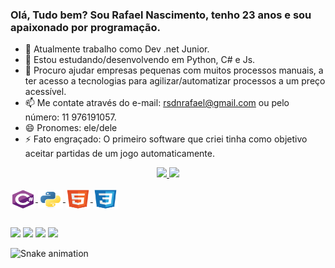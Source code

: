 ### Olá, Tudo bem? Sou Rafael Nascimento, tenho 23 anos e sou apaixonado por programação.

- 🔭 Atualmente trabalho como Dev .net Junior.
- 🌱 Estou estudando/desenvolvendo em Python, C# e Js.
- 🤔 Procuro ajudar empresas pequenas com muitos processos manuais, a ter acesso a tecnologias para agilizar/automatizar processos a um preço acessível.
- 📫 Me contate através do e-mail: rsdnrafael@gmail.com ou pelo número: 11 976191057.
- 😄 Pronomes: ele/dele
- ⚡ Fato engraçado: O primeiro software que criei tinha como objetivo aceitar partidas de um jogo automaticamente.


<div align="center">
  <a href="https://github.com/rsdnrafael">
  <img height="150em" src="https://github-readme-stats.vercel.app/api?username=rsdnrafael&show_icons=true&theme=radical&include_all_commits=true&count_private=true"/>
  <img height="150em" src="https://github-readme-stats.vercel.app/api/top-langs/?username=rsdnrafael&layout=compact&langs_count=7&theme=radical"/>
</div>
<div style="display: inline_block"><br>
  <img align="center" alt="Rafa-Csharp" height="30" width="40" src="https://raw.githubusercontent.com/devicons/devicon/master/icons/csharp/csharp-original.svg">
  <img align="center" alt="Rafa-Python" height="30" width="40" src="https://raw.githubusercontent.com/devicons/devicon/master/icons/python/python-original.svg">
  <img align="center" alt="Rafa-HTML" height="30" width="40" src="https://raw.githubusercontent.com/devicons/devicon/master/icons/html5/html5-original.svg">
  <img align="center" alt="Rafa-CSS" height="30" width="40" src="https://raw.githubusercontent.com/devicons/devicon/master/icons/css3/css3-original.svg">
</div>
  
  ##
  
<div> 
  <a href="https://contate.me/RafaelNasci" target="_blank"><img src="https://img.shields.io/badge/WhatsApp-25D366?style=for-the-badge&logo=whatsapp&logoColor=white" target="_blank"></a>
  <a href="https://www.instagram.com/rsdnrafael/" target="_blank"><img src="https://img.shields.io/badge/-Instagram-%23E4405F?style=for-the-badge&logo=instagram&logoColor=white" target="_blank"></a>
  <a href = "mailto:rsdnrafael@gmail.com"><img src="https://img.shields.io/badge/-Gmail-%23333?style=for-the-badge&logo=gmail&logoColor=white" target="_blank"></a>
  <a href="https://www.linkedin.com/in/rafael-santos-do-nascimento-642834207/" target="_blank"><img src="https://img.shields.io/badge/-LinkedIn-%230077B5?style=for-the-badge&logo=linkedin&logoColor=white" target="_blank"></a> 
 
  ![Snake animation](https://github.com/rsdnrafael/rsdnrafael/blob/output/github-contribution-grid-snake.svg)
 
</div>

